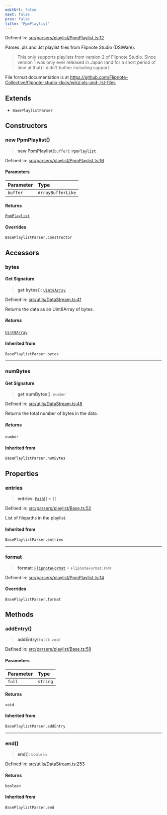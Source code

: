 ```yaml
---
editUrl: false
next: false
prev: false
title: "PpmPlaylist"
---
```


Defined in: [src/parsers/playlist/PpmPlaylist.ts:12](https://github.com/jaames/flipnote.js/blob/fa9305c29e8ec1c9100d20a6b44d2fa614eb1888/src/parsers/playlist/PpmPlaylist.ts#L12)

Parses .pls and .lst playlist files from Flipnote Studio (DSiWare).

> This only supports playlists from version 2 of Flipnote Studio.
> Since version 1 was only ever released in Japan (and for a short period of time at that) I didn't bother including support.

File format documentation is at https://github.com/Flipnote-Collective/flipnote-studio-docs/wiki/.pls-and-.lst-files

## Extends

- `BasePlaylistParser`

## Constructors

### new PpmPlaylist()

> **new PpmPlaylist**(`buffer`): [`PpmPlaylist`](/api/namespaces/playlist/classes/ppmplaylist/)

Defined in: [src/parsers/playlist/PpmPlaylist.ts:16](https://github.com/jaames/flipnote.js/blob/fa9305c29e8ec1c9100d20a6b44d2fa614eb1888/src/parsers/playlist/PpmPlaylist.ts#L16)

#### Parameters

| Parameter | Type |
| :------ | :------ |
| `buffer` | `ArrayBufferLike` |

#### Returns

[`PpmPlaylist`](/api/namespaces/playlist/classes/ppmplaylist/)

#### Overrides

`BasePlaylistParser.constructor`

## Accessors

### bytes

#### Get Signature

> **get** **bytes**(): [`Uint8Array`](https://developer.mozilla.org/docs/Web/JavaScript/Reference/Global_Objects/Uint8Array)

Defined in: [src/utils/DataStream.ts:41](https://github.com/jaames/flipnote.js/blob/fa9305c29e8ec1c9100d20a6b44d2fa614eb1888/src/utils/DataStream.ts#L41)

Returns the data as an Uint8Array of bytes.

##### Returns

[`Uint8Array`](https://developer.mozilla.org/docs/Web/JavaScript/Reference/Global_Objects/Uint8Array)

#### Inherited from

`BasePlaylistParser.bytes`

***

### numBytes

#### Get Signature

> **get** **numBytes**(): `number`

Defined in: [src/utils/DataStream.ts:48](https://github.com/jaames/flipnote.js/blob/fa9305c29e8ec1c9100d20a6b44d2fa614eb1888/src/utils/DataStream.ts#L48)

Returns the total number of bytes in the data.

##### Returns

`number`

#### Inherited from

`BasePlaylistParser.numBytes`

## Properties

### entries

> **entries**: [`Path`](/api/namespaces/playlist/interfaces/path/)[] = `[]`

Defined in: [src/parsers/playlist/Base.ts:52](https://github.com/jaames/flipnote.js/blob/fa9305c29e8ec1c9100d20a6b44d2fa614eb1888/src/parsers/playlist/Base.ts#L52)

List of filepaths in the playlist.

#### Inherited from

`BasePlaylistParser.entries`

***

### format

> **format**: [`FlipnoteFormat`](/api/enumerations/flipnoteformat/) = `FlipnoteFormat.PPM`

Defined in: [src/parsers/playlist/PpmPlaylist.ts:14](https://github.com/jaames/flipnote.js/blob/fa9305c29e8ec1c9100d20a6b44d2fa614eb1888/src/parsers/playlist/PpmPlaylist.ts#L14)

#### Overrides

`BasePlaylistParser.format`

## Methods

### addEntry()

> **addEntry**(`full`): `void`

Defined in: [src/parsers/playlist/Base.ts:58](https://github.com/jaames/flipnote.js/blob/fa9305c29e8ec1c9100d20a6b44d2fa614eb1888/src/parsers/playlist/Base.ts#L58)

#### Parameters

| Parameter | Type |
| :------ | :------ |
| `full` | `string` |

#### Returns

`void`

#### Inherited from

`BasePlaylistParser.addEntry`

***

### end()

> **end**(): `boolean`

Defined in: [src/utils/DataStream.ts:253](https://github.com/jaames/flipnote.js/blob/fa9305c29e8ec1c9100d20a6b44d2fa614eb1888/src/utils/DataStream.ts#L253)

#### Returns

`boolean`

#### Inherited from

`BasePlaylistParser.end`
